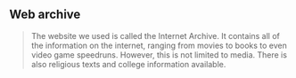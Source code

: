 ## Web archive
> The website we used is called the Internet Archive. It contains all of the information on the internet, ranging from movies to books to even video game speedruns. However, this is not limited to media. There is also religious texts and college information available.
